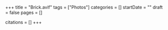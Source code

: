 +++
title = "Brick.avif"
tags = ["Photos"]
categories = []
startDate = ""
draft = false
pages = []

citations = []
+++
